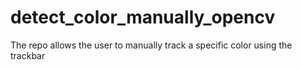 # detect_color_manually_opencv
The repo allows the user to manually track a specific color using the trackbar
